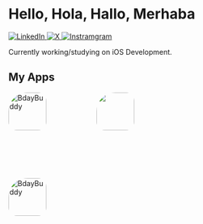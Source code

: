 <h1>Hello, Hola, Hallo, Merhaba</h1>

<p>
  <a href="https://www.linkedin.com/in/sametcagriaktepe/" target="_blank">
    <img alt="LinkedIn" src="https://img.shields.io/badge/LinkedIn-Connect-blue?style=flat-square&logo=linkedin">
  </a>
  <a href="https://twitter.com/cagriaktpe" target="_blank">
    <img alt="X" src="https://img.shields.io/badge/‏‏‎ ‎-Follow-blue?style=flat-square&logo=x">
  </a>
  <a href="https://instagram.com/cagriaktpe" target="_blank">
    <img alt="Instramgram" src="https://img.shields.io/badge/Instagram-Follow-blue?style=flat-square&logo=instagram">
  </a>
</p>

<p>
  Currently working/studying on iOS Development.
</p>

<div>
  <h2>My Apps</h2>
</div>
  <p>
      <a href="https://apps.apple.com/us/app/bdaybuddy/id6476773266?itscg=30200&amp;itsct=apps_box_appicon" style="width: 170px; height: 170px; border-radius: 22%; overflow: hidden; display: inline-block; vertical-align: middle;"><img src="https://is1-ssl.mzstatic.com/image/thumb/Purple122/v4/b0/b6/3f/b0b63f80-c841-18cf-e8fb-5c6dbe764893/AppIcon-0-0-1x_U007emarketing-0-6-0-85-220.png/540x540bb.jpg" alt="BdayBuddy" style="width: 75px; height: 75px; border-radius: 22%; overflow: hidden; display: inline-block; vertical-align: middle;">
      </a>   
    <a href="https://apps.apple.com/tr/app/qr-wizard-qr-olu%C5%9Fturucu/id6480342083?l=tr" style="width: 170px; height: 170px; border-radius: 22%; overflow: hidden; display: inline-block; vertical-align: middle;">
          <img src="icon.png" style="width: 75px; height: 75px; border-radius: 22%; overflow: hidden; display: inline-block; vertical-align: middle;">
          </a>
<a href="https://apps.apple.com/tr/app/aicreation-ai-image-generator/id6736877954?l=tr" style="width: 170px; height: 170px; border-radius: 22%; overflow: hidden; display: inline-block; vertical-align: middle;"><img src="https://is1-ssl.mzstatic.com/image/thumb/Purple221/v4/37/61/80/37618087-0490-4f2f-f46b-03927183dfca/AppIcon-0-0-1x_U007emarketing-0-7-0-85-220.png/540x540bb.webp" alt="BdayBuddy" style="width: 75px; height: 75px; border-radius: 22%; overflow: hidden; display: inline-block; vertical-align: middle;">
      </a> 
  </p>





